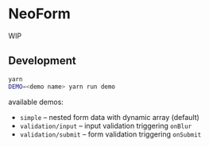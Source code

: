 # NeoForm

WIP

## Development

```sh
yarn
DEMO=<demo name> yarn run demo
```

available demos:

* `simple` – nested form data with dynamic array (default)
* `validation/input` – input validation triggering `onBlur`
* `validation/submit` – form validation triggering `onSubmit`
